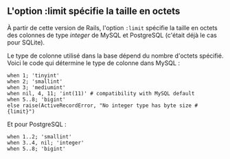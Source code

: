 ## L'option :limit spécifie la taille en octets

À partir de cette version de Rails, l'option `:limit` spécifie la taille en octets des colonnes de type *integer* de MySQL et PostgreSQL (c'était déjà le cas pour SQLite).

Le type de colonne utilisé dans la base dépend du nombre d'octets spécifié. Voici le code qui détermine le type de colonne dans MySQL :

	when 1; 'tinyint'
	when 2; 'smallint'
	when 3; 'mediumint'
	when nil, 4, 11; 'int(11)' # compatibility with MySQL default
	when 5..8; 'bigint'
	else raise(ActiveRecordError, "No integer type has byte size #{limit}")

Et pour PostgreSQL :

	when 1..2; 'smallint'
	when 3..4, nil; 'integer'
	when 5..8; 'bigint'
